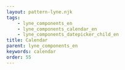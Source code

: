 ```yaml
---
layout: pattern-lyne.njk
tags: 
    - lyne_components_en
    - lyne_components_calendar_en
    - lyne_components_datepicker_child_en
title: Calendar
parent: lyne_components_en
keywords: calendar
order: 55
---
```

